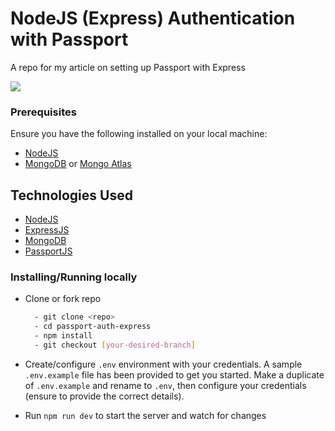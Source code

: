 # NodeJS (Express) Authentication with Passport
A repo for my article on setting up Passport with Express

<a href="https://codeclimate.com/github/CodeLikeAGirl29/express-auth/maintainability"><img src="https://api.codeclimate.com/v1/badges/f9e1ac3f94af4cc10e44/maintainability" /></a>

### Prerequisites

Ensure you have the following installed on your local machine:

- [NodeJS](https://nodejs.org/en/download/)
- [MongoDB](https://www.mongodb.com/download-center/community) or [Mongo Atlas](https://www.mongodb.com/download-center/cloud)

## Technologies Used

- [NodeJS](https://nodejs.org/en/download/)
- [ExpressJS](https://expressjs.com/)
- [MongoDB](https://www.mongodb.com/download-center/community)
- [PassportJS](http://www.passportjs.org/)

### Installing/Running locally

- Clone or fork repo

  ```bash
    - git clone <repo>
    - cd passport-auth-express
    - npm install
    - git checkout [your-desired-branch]
  ```

- Create/configure `.env` environment with your credentials. A sample `.env.example` file has been provided to get you started. Make a duplicate of `.env.example` and rename to `.env`, then configure your credentials (ensure to provide the correct details).

- Run `npm run dev` to start the server and watch for changes
